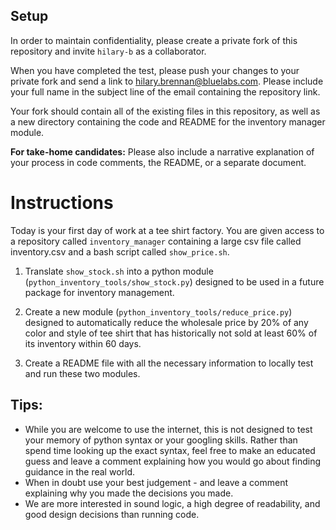 ## Setup

In order to maintain confidentiality, please create a private fork of this repository and invite `hilary-b` as a collaborator. 

When you have completed the test, please push your changes to your private fork and send a link to hilary.brennan@bluelabs.com. Please include your full name in the subject line of the email containing the repository link. 

Your fork should contain all of the existing files in this repository, as well as a new directory containing the code and README for the inventory manager module.

<b>For take-home candidates:</b> Please also include a narrative explanation of your process in code comments, the README, or a separate document. 

# Instructions

Today is your first day of work at a tee shirt factory. You are given access to a repository called `inventory_manager` containing a large csv file called inventory.csv and a bash script called `show_price.sh`. 

1. Translate `show_stock.sh` into a python module (`python_inventory_tools/show_stock.py`) designed to be used in a future package for inventory management. 

2. Create a new module (`python_inventory_tools/reduce_price.py`) designed to automatically reduce the wholesale price by 20% of any color and style of tee shirt that has historically not sold at least 60% of its inventory within 60 days. 

3. Create a README file with all the necessary information to locally test and run these two modules. 

## Tips:

* While you are welcome to use the internet, this is not designed to test your memory of python syntax or your googling skills. Rather than spend time looking up the exact syntax, feel free to make an educated guess and leave a comment explaining how you would go about finding guidance in the real world. 
* When in doubt use your best judgement - and leave a comment explaining why you made the decisions you made. 
* We are more interested in sound logic, a high degree of readability, and good design decisions than running code. 